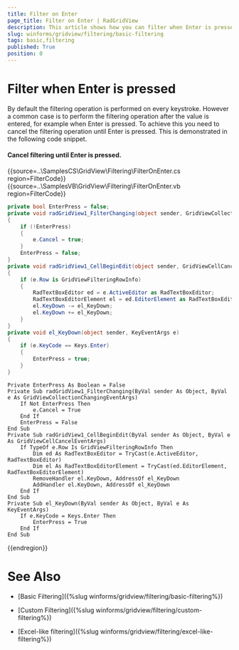 ```yaml
---
title: Filter on Enter
page_title: Filter on Enter | RadGridView
description: This article shows how you can filter when Enter is presses instead on every keystroke.
slug: winforms/gridview/filtering/basic-filtering
tags: basic,filtering
published: True
position: 0
---
```


# Filter when Enter is pressed

By default the filtering operation is performed on every keystroke. However a common case is to perform the filtering operation after the value is entered, for example when Enter is pressed. To achieve this you need to cancel the filtering operation until Enter is pressed. This is demonstrated in the following code snippet.

#### Cancel filtering until Enter is pressed. 

{{source=..\SamplesCS\GridView\Filtering\FilterOnEnter.cs region=FilterCode}} 
{{source=..\SamplesVB\GridView\Filtering\FilterOnEnter.vb region=FilterCode}}
````C#
private bool EnterPress = false;
private void radGridView1_FilterChanging(object sender, GridViewCollectionChangingEventArgs e)
{
    if (!EnterPress)
    {
        e.Cancel = true;
    }
    EnterPress = false;
}
private void radGridView1_CellBeginEdit(object sender, GridViewCellCancelEventArgs e)
{
    if (e.Row is GridViewFilteringRowInfo)
    {
        RadTextBoxEditor ed = e.ActiveEditor as RadTextBoxEditor;
        RadTextBoxEditorElement el = ed.EditorElement as RadTextBoxEditorElement;
        el.KeyDown -= el_KeyDown;
        el.KeyDown += el_KeyDown;
    }
}
private void el_KeyDown(object sender, KeyEventArgs e)
{
    if (e.KeyCode == Keys.Enter)
    {
        EnterPress = true;
    }
}

````
````VB.NET
Private EnterPress As Boolean = False
Private Sub radGridView1_FilterChanging(ByVal sender As Object, ByVal e As GridViewCollectionChangingEventArgs)
    If Not EnterPress Then
        e.Cancel = True
    End If
    EnterPress = False
End Sub
Private Sub radGridView1_CellBeginEdit(ByVal sender As Object, ByVal e As GridViewCellCancelEventArgs)
    If TypeOf e.Row Is GridViewFilteringRowInfo Then
        Dim ed As RadTextBoxEditor = TryCast(e.ActiveEditor, RadTextBoxEditor)
        Dim el As RadTextBoxEditorElement = TryCast(ed.EditorElement, RadTextBoxEditorElement)
        RemoveHandler el.KeyDown, AddressOf el_KeyDown
        AddHandler el.KeyDown, AddressOf el_KeyDown
    End If
End Sub
Private Sub el_KeyDown(ByVal sender As Object, ByVal e As KeyEventArgs)
    If e.KeyCode = Keys.Enter Then
        EnterPress = True
    End If
End Sub

```` 


{{endregion}} 

# See Also

* [Basic Filtering]({%slug winforms/gridview/filtering/basic-filtering%})

* [Custom Filtering]({%slug winforms/gridview/filtering/custom-filtering%})

* [Excel-like filtering]({%slug winforms/gridview/filtering/excel-like-filtering%})